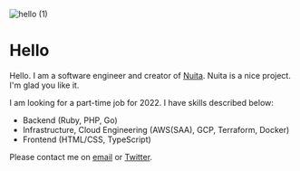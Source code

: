 ![hello (1)](https://user-images.githubusercontent.com/19870474/142985060-2d35839b-4559-4703-9b69-390950234fad.png)


# Hello 

Hello. I am a software engineer and creator of [Nuita](https://nuita.net/). Nuita is a nice project. I'm glad you like it.

I am looking for a part-time job for 2022. I have skills described below:

- Backend (Ruby, PHP, Go)
- Infrastructure, Cloud Engineering (AWS(SAA), GCP, Terraform, Docker)
- Frontend (HTML/CSS, TypeScript)

Please contact me on [email](mailto:kyp@kmc.gr.jp) or [Twitter](https://twitter.com/_kypu_).
